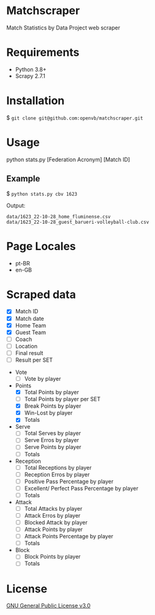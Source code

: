 # Matchscraper

Match Statistics by Data Project web scraper

# Requirements

- Python 3.8+
- Scrapy 2.7.1

# Installation

$ `git clone git@github.com:openvb/matchscraper.git`

# Usage

python stats.py [Federation Acronym] [Match ID]

## Example

$ `python stats.py cbv 1623`

Output:

```
data/1623_22-10-28_home_fluminense.csv
data/1623_22-10-28_guest_barueri-volleyball-club.csv
```

# Page Locales

- pt-BR
- en-GB

# Scraped data

- [x] Match ID
- [x] Match date
- [x] Home Team
- [x] Guest Team
- [ ] Coach
- [ ] Location
- [ ] Final result
- [ ] Result per SET

- Vote
    - [ ] Vote by player
- Points
    - [x] Total Points by player
    - [ ] Total Points by player per SET
    - [x] Break Points by player
    - [x] Win-Lost by player
    - [x] Totals
- Serve
    - [ ] Total Serves by player
    - [ ] Serve Erros by player
    - [ ] Serve Points by player
    - [ ] Totals
- Reception
    - [ ] Total Receptions by player
    - [ ] Reception Erros by player
    - [ ] Positive Pass Percentage by player
    - [ ] Excellent/ Perfect Pass Percentage by player
    - [ ] Totals
- Attack
    - [ ] Total Attacks by player
    - [ ] Attack Erros by player
    - [ ] Blocked Attack by player
    - [ ] Attack Points by player
    - [ ] Attack Points Percentage by player
    - [ ] Totals
- Block
    - [ ] Block Points by player
    - [ ] Totals

# License
[GNU General Public License v3.0](https://github.com/openvb/matchscraper/blob/main/LICENSE.md)